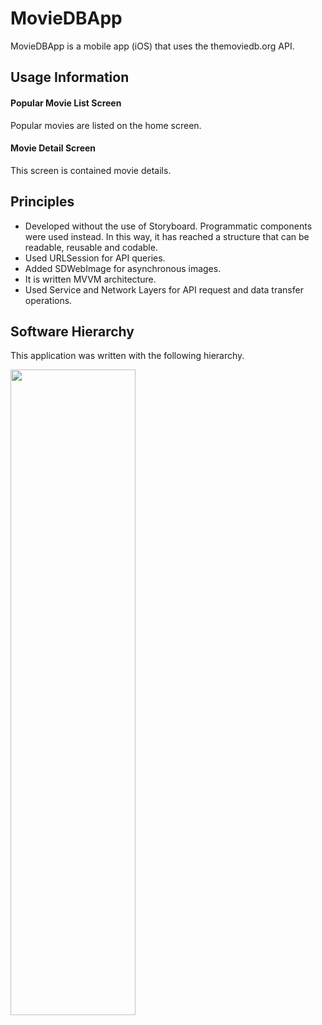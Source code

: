 # MovieDBApp

MovieDBApp is a mobile app (iOS) that uses the themoviedb.org API.

## Usage Information

#### Popular Movie List Screen
Popular movies are listed on the home screen. 

#### Movie Detail Screen
This screen is contained movie details.

## Principles

- Developed without the use of Storyboard. Programmatic components were used instead. In this way, it has reached a structure that can be readable, reusable and codable.
- Used URLSession for API queries.
- Added SDWebImage for asynchronous images.
- It is written MVVM architecture.
- Used Service and Network Layers for API request and data transfer operations.

## Software Hierarchy

This application was written with the following hierarchy.

<img src="https://i.ibb.co/ZKL0qRK/hierarchy.png" width="200" height="1033">
